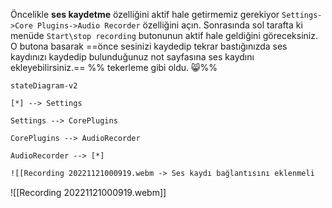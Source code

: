 Öncelikle **ses kaydetme** özelliğini aktif hale getirmemiz gerekiyor `Settings->Core Plugins->Audio Recorder` özelliğini açın. Sonrasında sol tarafta ki menüde `Start\stop recording` butonunun aktif hale geldiğini göreceksiniz. O butona basarak ==önce sesinizi kaydedip tekrar bastığınızda ses kaydınızı kaydedip bulunduğunuz not sayfasına ses kaydını ekleyebilirsiniz.== %% tekerleme gibi oldu. 😸%%
```mermaid
stateDiagram-v2

[*] --> Settings

Settings --> CorePlugins 

CorePlugins --> AudioRecorder

AudioRecorder --> [*]
```

```md
![[Recording 20221121000919.webm -> Ses kaydı bağlantısını eklenmeli
```
![[Recording 20221121000919.webm]]
